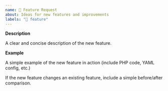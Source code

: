 ```yaml
---
name: 🚀 Feature Request
about: Ideas for new features and improvements
labels: "🚀 feature"
---
```


**Description**  

A clear and concise description of the new feature.

**Example**  

A simple example of the new feature in action (include PHP code, YAML config, etc.)

If the new feature changes an existing feature, include a simple before/after comparison.
